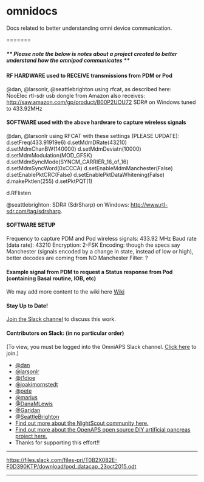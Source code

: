 # omnidocs
Docs related to better understanding omni device communication.

=======
##### ** Please note the below is notes about a project created to better understand how the omnipod communicates **

#### RF HARDWARE used to RECEIVE transmissions from PDM or Pod
@dan, @larsonlr, @seattlebrighton using rfcat, as described here:  
NooElec rtl-sdr usb dongle from Amazon also receives: http://saw.amazon.com/gp/product/B00P2UOU72
  SDR# on Windows tuned to 433.92MHz

#### SOFTWARE used with the above hardware to capture wireless signals 
@dan, @larsonlr using RFCAT with these settings (PLEASE UPDATE):
d.setFreq(433.91919e6)
d.setMdmDRate(43210)
d.setMdmChanBW(140000) 
d.setMdmDeviatn(10000)
d.setMdmModulation(MOD_GFSK)
d.setMdmSyncMode(SYNCM_CARRIER_16_of_16) 
d.setMdmSyncWord(0xCCCA)
d.setEnableMdmManchester(False)
d.setEnablePktCRC(False)
d.setEnablePktDataWhitening(False)
d.makePktlen(255)
d.setPktPQT(1)

d.RFlisten

@seattlebrighton: SDR# (SdrSharp) on Windows: http://www.rtl-sdr.com/tag/sdrsharp.
  
#### SOFTWARE SETUP
Frequency to capture PDM and Pod wireless signals: 433.92 MHz
Baud rate (data rate): 43210 
Encryption: 2-FSK
Encoding: though the specs say Manchester (signals encoded by a change in state, instead of low or high), better decodes are coming from NO Manchester
Filter: ?

#### Example signal from PDM to request a Status response from Pod (containing Basal routine, IOB, etc)

We may add more content to the wiki here [Wiki](https://github.com/OmniAPS/Docs/wiki)

#### Stay Up to Date!
[Join the Slack channel](https://omniapsslack.azurewebsites.net/) to discuss this work.

#### Contributors on Slack: (in no particular order)
(To view, you must be logged into the OmniAPS Slack channel. [Click here](https://omniapsslack.azurewebsites.net/) to join.)
* [@dan](https://omniaps.slack.com/team/dan)
* [@larsonlr](https://omniaps.slack.com/team/larsonlr)
* [@t1djoe](https://omniaps.slack.com/team/t1djoe)
* [@joakimornstedt](https://omniaps.slack.com/team/joakimornstedt)
* [@pete](https://omniaps.slack.com/team/pete)
* [@marius](https://omniaps.slack.com/team/marius) 
* [@DanaMLewis](https://omniaps.slack.com/team/danamlewis)
* [@Garidan](https://omniaps.slack.com/team/garidan)
* [@SeattleBrighton](https://omniaps.slack.com/team/seattlebrighton)
* [Find out more about the NightScout community here.](https://github.com/nightscout)
* [Find out more about the OpenAPS open source DIY artificial pancreas project here.](https://openaps.org)
* Thanks for supporting this effort!!

***
https://files.slack.com/files-pri/T0B2X082E-F0D390KTP/download/pod_datacap_23oct2015.odt
***
